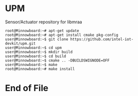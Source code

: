# UPM

Sensor/Actuator repository for libmraa

    root@Minnowboard:~# apt-get update
    root@Minnowboard:~# apt-get install cmake pkg-config
    user@Minnowboard:~$ git clone https://github.com/intel-iot-devkit/upm.git
    user@Minnowboard:~$ cd upm
    user@Minnowboard:~$ mkdir build
    user@Minnowboard:~$ cd build
    user@Minnowboard:~$ cmake .. -DBUILDSWIGNODE=OFF
    user@Minnowboard:~$ make
    root@Minnowboard:~# make install

# End of File

